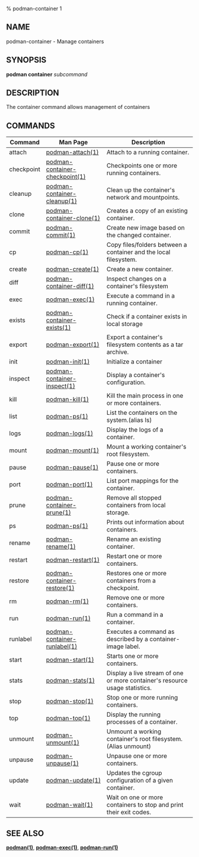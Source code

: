 % podman-container 1

## NAME

podman\-container - Manage containers

## SYNOPSIS

**podman container** _subcommand_

## DESCRIPTION

The container command allows management of containers

## COMMANDS

| Command    | Man Page                                                                          | Description                                                                 |
| ---------- | --------------------------------------------------------------------------------- | --------------------------------------------------------------------------- |
| attach     | [podman-attach(1)](podman-attach.md)                                              | Attach to a running container.                                              |
| checkpoint | [podman-container-checkpoint(1)](podman-container/podman-container-checkpoint.md) | Checkpoints one or more running containers.                                 |
| cleanup    | [podman-container-cleanup(1)](podman-container/podman-container-cleanup.md)       | Clean up the container's network and mountpoints.                           |
| clone      | [podman-container-clone(1)](podman-container/podman-container-clone.md)           | Creates a copy of an existing container.                                    |
| commit     | [podman-commit(1)](podman-commit.md)                                              | Create new image based on the changed container.                            |
| cp         | [podman-cp(1)](podman-cp.md)                                                      | Copy files/folders between a container and the local filesystem.            |
| create     | [podman-create(1)](podman-create.md)                                              | Create a new container.                                                     |
| diff       | [podman-container-diff(1)](podman-container/podman-container-diff.md)             | Inspect changes on a container's filesystem                                 |
| exec       | [podman-exec(1)](podman-exec.md)                                                  | Execute a command in a running container.                                   |
| exists     | [podman-container-exists(1)](podman-container/podman-container-exists.md)         | Check if a container exists in local storage                                |
| export     | [podman-export(1)](podman-export.md)                                              | Export a container's filesystem contents as a tar archive.                  |
| init       | [podman-init(1)](podman-init.md)                                                  | Initialize a container                                                      |
| inspect    | [podman-container-inspect(1)](podman-container/podman-container-inspect.md)       | Display a container's configuration.                                        |
| kill       | [podman-kill(1)](podman-kill.md)                                                  | Kill the main process in one or more containers.                            |
| list       | [podman-ps(1)](podman-ps.md)                                                      | List the containers on the system.(alias ls)                                |
| logs       | [podman-logs(1)](podman-logs.md)                                                  | Display the logs of a container.                                            |
| mount      | [podman-mount(1)](podman-mount.md)                                                | Mount a working container's root filesystem.                                |
| pause      | [podman-pause(1)](podman-pause.md)                                                | Pause one or more containers.                                               |
| port       | [podman-port(1)](podman-port.md)                                                  | List port mappings for the container.                                       |
| prune      | [podman-container-prune(1)](podman-container/podman-container-prune.md)           | Remove all stopped containers from local storage.                           |
| ps         | [podman-ps(1)](podman-ps.md)                                                      | Prints out information about containers.                                    |
| rename     | [podman-rename(1)](podman-rename.md)                                              | Rename an existing container.                                               |
| restart    | [podman-restart(1)](podman-restart.md)                                            | Restart one or more containers.                                             |
| restore    | [podman-container-restore(1)](podman-container/podman-container-restore.md)       | Restores one or more containers from a checkpoint.                          |
| rm         | [podman-rm(1)](podman-rm.md)                                                      | Remove one or more containers.                                              |
| run        | [podman-run(1)](podman-run.md)                                                    | Run a command in a container.                                               |
| runlabel   | [podman-container-runlabel(1)](podman-container/podman-container-runlabel.md)     | Executes a command as described by a container-image label.                 |
| start      | [podman-start(1)](podman-start.md)                                                | Starts one or more containers.                                              |
| stats      | [podman-stats(1)](podman-stats.md)                                                | Display a live stream of one or more container's resource usage statistics. |
| stop       | [podman-stop(1)](podman-stop.md)                                                  | Stop one or more running containers.                                        |
| top        | [podman-top(1)](podman-top.md)                                                    | Display the running processes of a container.                               |
| unmount    | [podman-unmount(1)](podman-unmount.md)                                            | Unmount a working container's root filesystem.(Alias unmount)               |
| unpause    | [podman-unpause(1)](podman-unpause.md)                                            | Unpause one or more containers.                                             |
| update     | [podman-update(1)](podman-update.md)                                              | Updates the cgroup configuration of a given container.                      |
| wait       | [podman-wait(1)](podman-wait.md)                                                  | Wait on one or more containers to stop and print their exit codes.          |

## SEE ALSO

**[podman(1)](podman.md)**, **[podman-exec(1)](podman-exec.md)**, **[podman-run(1)](podman-run.md)**
